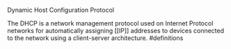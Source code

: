 Dynamic Host Configuration Protocol

The DHCP is a network management protocol used on Internet Protocol networks for automatically assigning [[IP]] addresses to devices connected to the network using a client-server architecture. #definitions 